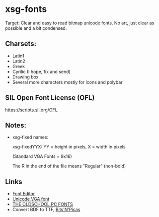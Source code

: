 # xsg-fonts

Target: Clear and easy to read bitmap unicode fonts. No art, just clear as possible and a bit condensed.

## Charsets:

* Latin1
* Latin2
* Greek
* Cyrilic (I hope, fix and send)
* Drawing box
* Several more characters mostly for icons and polybar

## SIL Open Font License (OFL)
https://scripts.sil.org/OFL

## Notes:

* xsg-fixed names:

	xsg-fixedYYX:
	YY = height in pixels, X  = width in pixels

	(Standard VGA Fonts = 9x16)
	
	The R in the end of the file means "Regular" (non-bold)

## Links
* [Font Editor](http://fontforge.github.io/en-US/)
* [Unicode VGA font](http://www.inp.nsk.su/~bolkhov/files/fonts/univga/)
* [THE OLDSCHOOL PC FONTS](https://int10h.org/oldschool-pc-fonts/fontlist/)
* Convert BDF to TTF, [Bits'N'Picas](https://github.com/kreativekorp/bitsnpicas)
